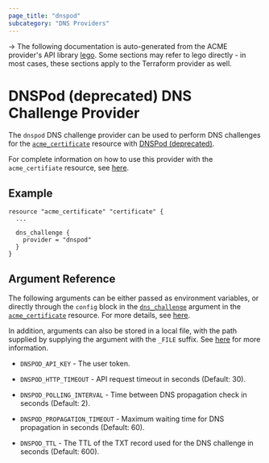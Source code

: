 ```yaml
---
page_title: "dnspod"
subcategory: "DNS Providers"
---
```


-> The following documentation is auto-generated from the ACME
provider's API library [lego](https://go-acme.github.io/lego/).  Some
sections may refer to lego directly - in most cases, these sections
apply to the Terraform provider as well.

# DNSPod (deprecated) DNS Challenge Provider

The `dnspod` DNS challenge provider can be used to perform DNS challenges for
the [`acme_certificate`][resource-acme-certificate] resource with
[DNSPod (deprecated)](https://www.dnspod.com/).

[resource-acme-certificate]: ../resources/certificate.md

For complete information on how to use this provider with the `acme_certifiate`
resource, see [here][resource-acme-certificate-dns-challenges].

[resource-acme-certificate-dns-challenges]: ../resources/certificate.md#using-dns-challenges

## Example

```hcl
resource "acme_certificate" "certificate" {
  ...

  dns_challenge {
    provider = "dnspod"
  }
}
```
## Argument Reference

The following arguments can be either passed as environment variables, or
directly through the `config` block in the
[`dns_challenge`][resource-acme-certificate-dns-challenge-arg] argument in the
[`acme_certificate`][resource-acme-certificate] resource. For more details, see
[here][resource-acme-certificate-dns-challenges].

[resource-acme-certificate-dns-challenge-arg]: ../resources/certificate.md#dns_challenge

In addition, arguments can also be stored in a local file, with the path
supplied by supplying the argument with the `_FILE` suffix. See
[here][acme-certificate-file-arg-example] for more information.

[acme-certificate-file-arg-example]: ../resources/certificate.md#using-variable-files-for-provider-arguments

* `DNSPOD_API_KEY` - The user token.

* `DNSPOD_HTTP_TIMEOUT` - API request timeout in seconds (Default: 30).
* `DNSPOD_POLLING_INTERVAL` - Time between DNS propagation check in seconds (Default: 2).
* `DNSPOD_PROPAGATION_TIMEOUT` - Maximum waiting time for DNS propagation in seconds (Default: 60).
* `DNSPOD_TTL` - The TTL of the TXT record used for the DNS challenge in seconds (Default: 600).


